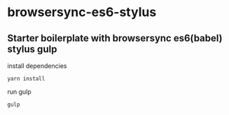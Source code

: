 # browsersync-es6-stylus
## Starter boilerplate with browsersync es6(babel) stylus gulp

install dependencies
```
yarn install
```

run gulp
```
gulp
```